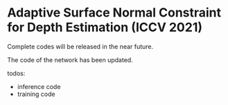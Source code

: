 # Adaptive Surface Normal Constraint for Depth Estimation (ICCV 2021)
Complete codes will be released in the near future.

The code of the network has been updated.

todos:
- inference code
- training code
